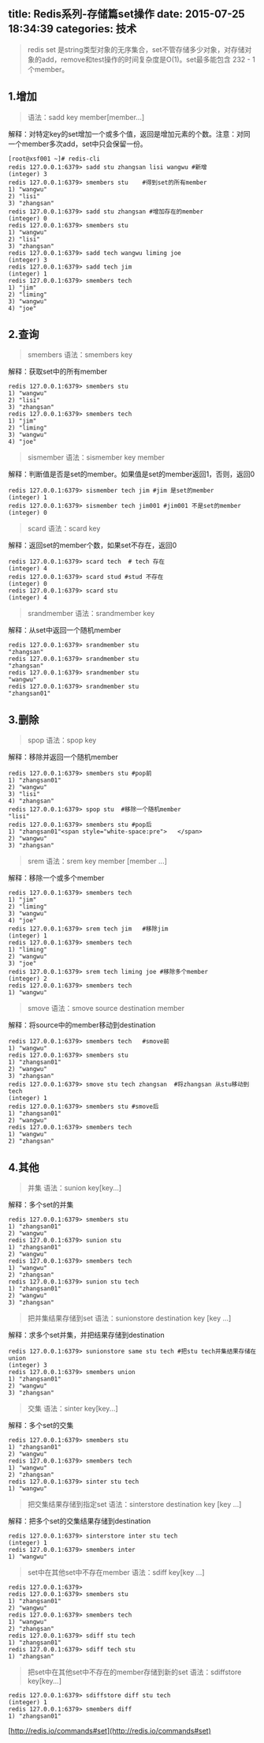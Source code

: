 title:  Redis系列-存储篇set操作
date: 2015-07-25 18:34:39
categories: 技术
---

>redis set 是string类型对象的无序集合，set不管存储多少对象，对存储对象的add，remove和test操作的时间复杂度是O(1)。set最多能包含 232 - 1 个member。

<!--more-->

1.增加
---
>语法：sadd key member[member...]

解释：对特定key的set增加一个或多个值，返回是增加元素的个数。注意：对同一个member多次add，set中只会保留一份。

    [root@xsf001 ~]# redis-cli   
    redis 127.0.0.1:6379> sadd stu zhangsan lisi wangwu #新增  
    (integer) 3  
    redis 127.0.0.1:6379> smembers stu    #得到set的所有member  
    1) "wangwu"  
    2) "lisi"  
    3) "zhangsan"  
    redis 127.0.0.1:6379> sadd stu zhangsan #增加存在的member  
    (integer) 0  
    redis 127.0.0.1:6379> smembers stu  
    1) "wangwu"  
    2) "lisi"  
    3) "zhangsan"  
    redis 127.0.0.1:6379> sadd tech wangwu liming joe  
    (integer) 3  
    redis 127.0.0.1:6379> sadd tech jim  
    (integer) 1  
    redis 127.0.0.1:6379> smembers tech  
    1) "jim"  
    2) "liming"  
    3) "wangwu"  
    4) "joe"
2.查询
---
>smembers
>语法：smembers key

解释：获取set中的所有member

    redis 127.0.0.1:6379> smembers stu  
    1) "wangwu"  
    2) "lisi"  
    3) "zhangsan"  
    redis 127.0.0.1:6379> smembers tech  
    1) "jim"  
    2) "liming"  
    3) "wangwu"  
    4) "joe" 
    

>sismember
>语法：sismember key member

解释：判断值是否是set的member。如果值是set的member返回1，否则，返回0

    redis 127.0.0.1:6379> sismember tech jim #jim 是set的member  
    (integer) 1  
    redis 127.0.0.1:6379> sismember tech jim001 #jim001 不是set的member  
    (integer) 0 
    

>scard
>语法：scard key

解释：返回set的member个数，如果set不存在，返回0

    redis 127.0.0.1:6379> scard tech  # tech 存在  
    (integer) 4  
    redis 127.0.0.1:6379> scard stud #stud 不存在  
    (integer) 0  
    redis 127.0.0.1:6379> scard stu  
    (integer) 4
    

>srandmember
>语法：srandmember key

解释：从set中返回一个随机member

    redis 127.0.0.1:6379> srandmember stu  
    "zhangsan"  
    redis 127.0.0.1:6379> srandmember stu  
    "zhangsan"  
    redis 127.0.0.1:6379> srandmember stu  
    "wangwu"  
    redis 127.0.0.1:6379> srandmember stu  
    "zhangsan01" 
    
3.删除
---
>spop
>语法：spop key

解释：移除并返回一个随机member

    redis 127.0.0.1:6379> smembers stu #pop前  
    1) "zhangsan01"  
    2) "wangwu"  
    3) "lisi"  
    4) "zhangsan"  
    redis 127.0.0.1:6379> spop stu  #移除一个随机member  
    "lisi"  
    redis 127.0.0.1:6379> smembers stu #pop后  
    1) "zhangsan01"<span style="white-space:pre">   </span>  
    2) "wangwu"  
    3) "zhangsan"
    
    

>srem
>语法：srem key member [member ...]

解释：移除一个或多个member

    redis 127.0.0.1:6379> smembers tech  
    1) "jim"  
    2) "liming"  
    3) "wangwu"  
    4) "joe"  
    redis 127.0.0.1:6379> srem tech jim   #移除jim  
    (integer) 1  
    redis 127.0.0.1:6379> smembers tech     
    1) "liming"  
    2) "wangwu"  
    3) "joe"  
    redis 127.0.0.1:6379> srem tech liming joe #移除多个member  
    (integer) 2  
    redis 127.0.0.1:6379> smembers tech  
    1) "wangwu"
    
    

>smove
>语法：smove source destination member

解释：将source中的member移动到destination

    redis 127.0.0.1:6379> smembers tech   #smove前  
    1) "wangwu"  
    redis 127.0.0.1:6379> smembers stu  
    1) "zhangsan01"  
    2) "wangwu"  
    3) "zhangsan"  
    redis 127.0.0.1:6379> smove stu tech zhangsan  #将zhangsan 从stu移动到tech  
    (integer) 1  
    redis 127.0.0.1:6379> smembers stu #smove后  
    1) "zhangsan01"  
    2) "wangwu"  
    redis 127.0.0.1:6379> smembers tech  
    1) "wangwu"  
    2) "zhangsan"
    

4.其他
---
>并集
>语法：sunion key[key...]

解释：多个set的并集

    redis 127.0.0.1:6379> smembers stu  
    1) "zhangsan01"  
    2) "wangwu"  
    redis 127.0.0.1:6379> sunion stu  
    1) "zhangsan01"  
    2) "wangwu"  
    redis 127.0.0.1:6379> smembers tech  
    1) "wangwu"  
    2) "zhangsan"  
    redis 127.0.0.1:6379> sunion stu tech  
    1) "zhangsan01"  
    2) "wangwu"  
    3) "zhangsan"
    
    

>把并集结果存储到set
>语法：sunionstore destination key [key ...]

解释：求多个set并集，并把结果存储到destination 

    redis 127.0.0.1:6379> sunionstore same stu tech #把stu tech并集结果存储在union  
    (integer) 3  
    redis 127.0.0.1:6379> smembers union  
    1) "zhangsan01"  
    2) "wangwu"  
    3) "zhangsan"
    
    

>交集
>语法：sinter key[key...]

解释：多个set的交集

    redis 127.0.0.1:6379> smembers stu  
    1) "zhangsan01"  
    2) "wangwu"  
    redis 127.0.0.1:6379> smembers tech  
    1) "wangwu"  
    2) "zhangsan"  
    redis 127.0.0.1:6379> sinter stu tech  
    1) "wangwu"
    

>把交集结果存储到指定set
>语法：sinterstore destination key [key ...]

解释：把多个set的交集结果存储到destination 

    redis 127.0.0.1:6379> sinterstore inter stu tech  
    (integer) 1  
    redis 127.0.0.1:6379> smembers inter  
    1) "wangwu"
    

>set中在其他set中不存在member
>语法：sdiff key[key ...]

    redis 127.0.0.1:6379>   
    redis 127.0.0.1:6379> smembers stu  
    1) "zhangsan01"  
    2) "wangwu"  
    redis 127.0.0.1:6379> smembers tech  
    1) "wangwu"  
    2) "zhangsan"  
    redis 127.0.0.1:6379> sdiff stu tech  
    1) "zhangsan01"  
    redis 127.0.0.1:6379> sdiff tech stu  
    1) "zhangsan"
    

>把set中在其他set中不存在的member存储到新的set
>语法：sdiffstore key[key...]

    redis 127.0.0.1:6379> sdiffstore diff stu tech  
    (integer) 1  
    redis 127.0.0.1:6379> smembers diff  
    1) "zhangsan01"
    

[http://redis.io/commands#set](http://redis.io/commands#set)
